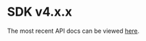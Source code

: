 # SDK v4.x.x

The most recent API docs can be viewed [here](https://lit-js-sdk-v3-api-docs.vercel.app/).
